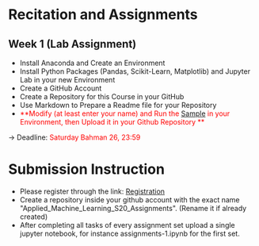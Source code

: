 # Recitation and Assignments 

## Week 1 (Lab Assignment)  

* Install Anaconda and Create an Environment    
* Install Python Packages (Pandas, Scikit-Learn, Matplotlib) and Jupyter Lab in your new Environment    
* Create a GitHub Account    
* Create a Repository for this Course in your GitHub  
* Use Markdown to Prepare a Readme file for your Repository 
* <span style="color:red"> **Modify (at least enter your name) and Run the [Sample](https://github.com/hhaji/Applied-Machine-Learning/blob/master/Recitation-Assignments/assignments-1_sample.ipynb) in your Environment, then Upload it in your Github Repository ** </span> 

-> Deadline: <span style="color:red"> Saturday Bahman 26, 23:59 </span>  


# Submission Instruction 

* Please register through the link: [Registration](https://docs.google.com/document/d/1n4WDjIZMKNghwnWzMhJKfUPSfHzUeyb4eholMpyMILY/edit?usp=sharing)
* Create a repository inside your github account with the exact name "Applied_Machine_Learning_S20_Assignments". (Rename it if already created)
* After completing all tasks of every assignment set upload a single jupyter notebook, for instance assignments-1.ipynb for the first set. 

